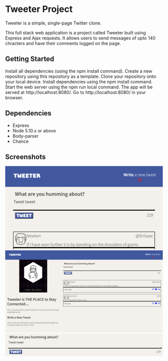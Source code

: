 # Tweeter Project

Tweeter is a simple, single-page Twitter clone.

This full stack web application is a project called Tweeter built using Express and Ajax requests. It allows users to send messages of upto 140 chracters and have their comments logged on the page.

## Getting Started

Install all dependencies (using the npm install command).
Create a new repository using this repository as a template.
Clone your repository onto your local device.
Install dependencies using the npm install command.
Start the web server using the npm run local command. The app will be served at http://localhost:8080/.
Go to http://localhost:8080/ in your browser.

## Dependencies

- Express
- Node 5.10.x or above
- Body-parser
- Chance

## Screenshots

!["Screenshot of mobile-first-view"](https://github.com/Cyber-Sam33/tweeter/blob/master/docs/Mobile-first-view.png?raw=true)
!["Screenshot of laptop-view"](https://github.com/Cyber-Sam33/tweeter/blob/master/docs/laptop-view.png?raw=true)
!["Screenshot of tweet-box"](https://github.com/Cyber-Sam33/tweeter/blob/master/docs/tweet-box.png?raw=true)
